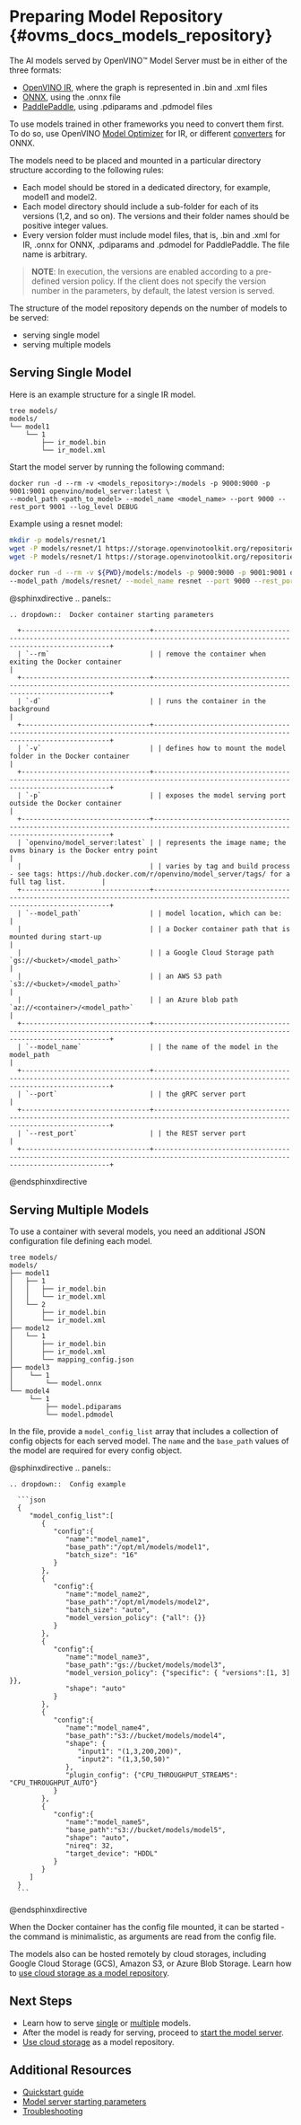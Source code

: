 # Preparing Model Repository {#ovms_docs_models_repository}

The AI models served by OpenVINO&trade; Model Server must be in either of the three formats:
- [OpenVINO IR](https://docs.openvino.ai/2022.2/openvino_docs_MO_DG_IR_and_opsets.html#doxid-openvino-docs-m-o-d-g-i-r-and-opsets), where the graph is represented in .bin and .xml files 
- [ONNX](https://onnx.ai/), using the .onnx file
- [PaddlePaddle](https://www.paddlepaddle.org.cn/en), using .pdiparams and .pdmodel files

To use models trained in other frameworks you need to convert them first. To do so, use 
OpenVINO [Model Optimizer](https://docs.openvino.ai/2022.2/openvino_docs_MO_DG_Deep_Learning_Model_Optimizer_DevGuide.html) for IR, or different
[converters](https://onnx.ai/supported-tools.html) for ONNX.

The models need to be placed and mounted in a particular directory structure according to the following rules:

- Each model should be stored in a dedicated directory, for example, model1 and model2. 
- Each model directory should include a sub-folder for each of its versions (1,2, and so on). The versions and their folder names should be positive integer values.  
- Every version folder must include model files, that is, .bin and .xml for IR, .onnx for ONNX, .pdiparams and .pdmodel for PaddlePaddle. The file name is arbitrary.

> **NOTE**: In execution, the versions are enabled according to a pre-defined version policy. If the client does not specify the version number in the parameters, by default, the latest version is served.

The structure of the model repository depends on the number of models to be served:
- serving single model
- serving multiple models 

## Serving Single Model

Here is an example structure for a single IR model. 

```
tree models/
models/
└── model1
    └── 1
        ├── ir_model.bin
        └── ir_model.xml
``` 

Start the model server by running the following command: 

```
docker run -d --rm -v <models_repository>:/models -p 9000:9000 -p 9001:9001 openvino/model_server:latest \
--model_path <path_to_model> --model_name <model_name> --port 9000 --rest_port 9001 --log_level DEBUG
```

Example using a resnet model:

```bash
mkdir -p models/resnet/1
wget -P models/resnet/1 https://storage.openvinotoolkit.org/repositories/open_model_zoo/2022.1/models_bin/2/resnet50-binary-0001/FP32-INT1/resnet50-binary-0001.bin
wget -P models/resnet/1 https://storage.openvinotoolkit.org/repositories/open_model_zoo/2022.1/models_bin/2/resnet50-binary-0001/FP32-INT1/resnet50-binary-0001.xml

docker run -d --rm -v ${PWD}/models:/models -p 9000:9000 -p 9001:9001 openvino/model_server:latest \
--model_path /models/resnet/ --model_name resnet --port 9000 --rest_port 9001 --log_level DEBUG
```

@sphinxdirective
.. panels::

    .. dropdown::  Docker container starting parameters 

      +--------------------------------+---------------------------------------------------------------------------------------------------------------------------------+
      | `--rm`                         | | remove the container when exiting the Docker container                                                                        |
      +--------------------------------+---------------------------------------------------------------------------------------------------------------------------------+
      | `-d`                           | | runs the container in the background                                                                                          |
      +--------------------------------+---------------------------------------------------------------------------------------------------------------------------------+
      | `-v`                           | | defines how to mount the model folder in the Docker container                                                                 |
      +--------------------------------+---------------------------------------------------------------------------------------------------------------------------------+
      | `-p`                           | | exposes the model serving port outside the Docker container                                                                   |
      +--------------------------------+---------------------------------------------------------------------------------------------------------------------------------+
      | `openvino/model_server:latest` | | represents the image name; the ovms binary is the Docker entry point                                                          |
      |                                | | varies by tag and build process - see tags: https://hub.docker.com/r/openvino/model_server/tags/ for a full tag list.         |
      +--------------------------------+---------------------------------------------------------------------------------------------------------------------------------+
      | `--model_path`                 | | model location, which can be:                                                                                                 |
      |                                | | a Docker container path that is mounted during start-up                                                                       |
      |                                | | a Google Cloud Storage path `gs://<bucket>/<model_path>`                                                                      |
      |                                | | an AWS S3 path `s3://<bucket>/<model_path>`                                                                                   |
      |                                | | an Azure blob path `az://<container>/<model_path>`                                                                            |
      +--------------------------------+---------------------------------------------------------------------------------------------------------------------------------+
      | `--model_name`                 | | the name of the model in the model_path                                                                                       |
      +--------------------------------+---------------------------------------------------------------------------------------------------------------------------------+
      | `--port`                       | | the gRPC server port                                                                                                          |
      +--------------------------------+---------------------------------------------------------------------------------------------------------------------------------+
      | `--rest_port`                  | | the REST server port                                                                                                          |
      +--------------------------------+---------------------------------------------------------------------------------------------------------------------------------+

@endsphinxdirective


## Serving Multiple Models 

To use a container with several models, you need an additional JSON configuration file defining each model. 

```
tree models/
models/
├── model1
│   ├── 1
│   │   ├── ir_model.bin
│   │   └── ir_model.xml
│   └── 2
│       ├── ir_model.bin
│       └── ir_model.xml
├── model2
│   └── 1
│       ├── ir_model.bin
│       ├── ir_model.xml
│       └── mapping_config.json
├── model3
│    └── 1
│        └── model.onnx
└── model4
     └── 1
         ├── model.pdiparams
         └── model.pdmodel
``` 
In the file, provide a 
`model_config_list` array that includes a collection of config objects for each served model. The `name` and the `base_path` values of the model are required for every config object.


@sphinxdirective
.. panels::

    .. dropdown::  Config example

      ```json
      {
         "model_config_list":[
            {
               "config":{
                  "name":"model_name1",
                  "base_path":"/opt/ml/models/model1",
                  "batch_size": "16"
               }
            },
            {
               "config":{
                  "name":"model_name2",
                  "base_path":"/opt/ml/models/model2",
                  "batch_size": "auto",
                  "model_version_policy": {"all": {}}
               }
            },
            {
               "config":{
                  "name":"model_name3",
                  "base_path":"gs://bucket/models/model3",
                  "model_version_policy": {"specific": { "versions":[1, 3] }},
                  "shape": "auto"
               }
            },
            {
               "config":{
                  "name":"model_name4",
                  "base_path":"s3://bucket/models/model4",
                  "shape": {
                     "input1": "(1,3,200,200)",
                     "input2": "(1,3,50,50)"
                  },
                  "plugin_config": {"CPU_THROUGHPUT_STREAMS": "CPU_THROUGHPUT_AUTO"}
               }
            },
            {
               "config":{
                  "name":"model_name5",
                  "base_path":"s3://bucket/models/model5",
                  "shape": "auto",
                  "nireq": 32,
                  "target_device": "HDDL"
               }
            }
         ]
      }
      ```
@endsphinxdirective


When the Docker container has the config file mounted, it can be started - the command is minimalistic, as arguments are read from the config file. 

The models also can be hosted remotely by cloud storages, including Google Cloud Storage (GCS), Amazon S3, or Azure Blob Storage. Learn how to [use cloud storage as a model repository](using_cloud_storage.md).

## Next Steps

- Learn how to serve [single](single_model_mode.md) or [multiple](multiple_models_mode.md) models.
- After the model is ready for serving, proceed to [start the model server](docker_container.md).
- [Use cloud storage](using_cloud_storage.md) as a model repository.

## Additional Resources

- [Quickstart guide](./ovms_quickstart.md)
- [Model server starting parameters](parameters.md)
- [Troubleshooting](troubleshooting.md)